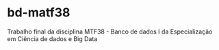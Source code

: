 # bd-matf38
Trabalho final da disciplina MTF38 - Banco de dados I da Especialização em Ciência de dados e Big Data
